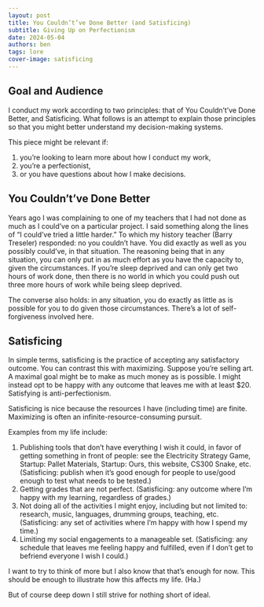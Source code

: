 ```yaml
---
layout: post
title: You Couldn’t’ve Done Better (and Satisficing)
subtitle: Giving Up on Perfectionism
date: 2024-05-04
authors: ben
tags: lore
cover-image: satisficing
---
```

## Goal and Audience

I conduct my work according to two principles: that of You Couldn’t’ve Done Better, and Satisficing. What follows is an attempt to explain those principles so that you might better understand my decision-making systems.

This piece might be relevant if:

1. you’re looking to learn more about how I conduct my work,
2. you’re a perfectionist,
3. or you have questions about how I make decisions.

## You Couldn’t’ve Done Better

Years ago I was complaining to one of my teachers that I had not done as much as I could’ve on a particular project. I said something along the lines of “I could’ve tried a little harder.” To which my history teacher (Barry Treseler) responded: no you couldn’t have. You did exactly as well as you possibly could’ve, in that situation. The reasoning being that in any situation, you can only put in as much effort as you have the capacity to, given the circumstances. If you’re sleep deprived and can only get two hours of work done, then there is no world in which you could push out three more hours of work while being sleep deprived.

The converse also holds: in any situation, you do exactly as little as is possible for you to do given those circumstances. There’s a lot of self-forgiveness involved here.

## Satisficing

In simple terms, satisficing is the practice of accepting any satisfactory outcome. You can contrast this with maximizing. Suppose you’re selling art. A maximal goal might be to make as much money as is possible. I might instead opt to be happy with any outcome that leaves me with at least $20. Satisfying is anti-perfectionism.

Satisficing is nice because the resources I have (including time) are finite. Maximizing is often an infinite-resource-consuming pursuit.

Examples from my life include:

1. Publishing tools that don’t have everything I wish it could, in favor of getting something in front of people: see the Electricity Strategy Game, Startup: Pallet Materials, Startup: Ours, this website, CS300 Snake, etc. (Satisficing: publish when it’s good enough for people to use/good enough to test what needs to be tested.)
2. Getting grades that are not perfect. (Satisficing: any outcome where I’m happy with my learning, regardless of grades.)
3. Not doing all of the activities I might enjoy, including but not limited to: research, music, languages, drumming groups, teaching, etc. (Satisficing: any set of activities where I’m happy with how I spend my time.)
4. Limiting my social engagements to a manageable set. (Satisficing: any schedule that leaves me feeling happy and fulfilled, even if I don’t get to befriend everyone I wish I could.)

I want to try to think of more but I also know that that’s enough for now. This should be enough to illustrate how this affects my life. (Ha.)

But of course deep down I still strive for nothing short of ideal.
